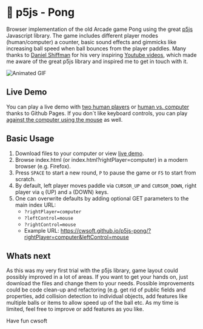 # 👀 p5js - Pong

Browser implementation of the old Arcade game Pong using the great [p5js](https://p5js.org/) Javascript library. The game includes different player modes (human/computer) a counter, basic sound effects and gimmicks like increasing ball speed when ball bounces from the player paddles. Many thanks to [Daniel Shiffman](https://shiffman.net/) for his very inspiring [Youtube videos](https://www.youtube.com/c/TheCodingTrain/playlists), which made me aware of the great p5js library and inspired me to get in touch with it.

![Animated GIF](./screenshot.gif)

## Live Demo

You can play a live demo with [two human players](https://cwsoft.github.io/p5js-pong/) or [human vs. computer](https://cwsoft.github.io/p5js-pong/?rightPlayer=computer) thanks to Github Pages. If you don´t like keyboard controls, you can play [against the computer using the mouse](https://cwsoft.github.io/p5js-pong/?rightPlayer=computer&leftControl=mouse) as well.

## Basic Usage

1.  Download files to your computer or view [live demo](https://cwsoft.github.io/p5js-pong/).
2.  Browse index.html (or index.html?rightPlayer=computer) in a modern browser (e.g. Firefox).
3.  Press `SPACE` to start a new round, `P` to pause the game or `F5` to start from scratch.
4.  By default, left player moves paddle via `CURSOR_UP` and `CURSOR_DOWN`, right player via `q` (UP) and `a` (DOWN) keys.
5.  One can overwrite defaults by adding optional GET parameters to the main index URL:
    - `?rightPlayer=computer`
    - `?leftControl=mouse`
    - `?rightControl=mouse`
    - Example URL: https://cwsoft.github.io/p5js-pong/?rightPlayer=computer&leftControl=mouse

## Whats next

As this was my very first trial with the p5js library, game layout could possibly improved in a lot of areas. If you want to get your hands on, just download the files and change them to your needs. Possible improvements could be code clean-up and refactoring (e.g. get rid of public fields and properties, add collision detection to individual objects, add features like multiple balls or items to allow speed up of the ball etc. As my time is limited, feel free to improve or add features as you like.

Have fun
cwsoft
